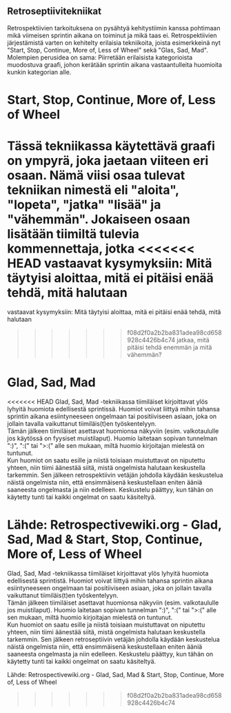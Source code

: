 ## Retroseptiivitekniikat

Retrospektiivien tarkoituksena on pysähtyä kehitystiimin kanssa
pohtimaan mikä viimeisen sprintin aikana on toiminut ja mikä taas ei.
Retrospektiivien järjestämistä varten on kehitelty erilaisia tekniikoita,
joista esimerkkeinä nyt "Start, Stop, Continue, More of, Less of Wheel"
sekä "Glas, Sad, Mad". <br>
Molempien perusidea on sama: Piirretään erilaisista kategorioista
muodostuva graafi, johon kerätään sprintin aikana vastaantulleita
huomioita kunkin kategorian alle.

# Start, Stop, Continue, More of, Less of Wheel

Tässä tekniikassa käytettävä graafi on ympyrä, joka jaetaan viiteen eri osaan.
Nämä viisi osaa tulevat tekniikan nimestä eli "aloita", "lopeta", "jatka"
"lisää" ja "vähemmän". Jokaiseen osaan lisätään tiimiltä tulevia kommennettaja, jotka
<<<<<<< HEAD
vastaavat kysymyksiin: Mitä täytyisi aloittaa, mitä ei pitäisi enää tehdä, mitä halutaan 
=======
vastaavat kysymyksiin: Mitä täytyisi aloittaa, mitä ei pitäisi enää tehdä, mitä halutaan
>>>>>>> f08d2f0a2b2ba831adea98cd658928c4426b4c74
jatkaa, mitä pitäisi tehdä enemmän ja mitä vähemmän?

# Glad, Sad, Mad

<<<<<<< HEAD
Glad, Sad, Mad -tekniikassa tiimiläiset kirjoittavat ylös lyhyitä huomiota edellisestä sprintissä.
Huomiot voivat liittyä mihin tahansa sprintin aikana esiintyneeseen ongelmaan tai positiiviseen
asiaan, joka on jollain tavalla vaikuttanut tiimiläis(t)en työskentelyyn. <br>
Tämän jälkeen tiimiläiset asettavat huomionsa näkyviin (esim. valkotaululle jos käytössä on fyysiset
muistilaput). Huomio laitetaan sopivan tunnelman ":)", ":(" tai ">:(" alle sen mukaan, miltä
huomio kirjoitajan mielestä on tuntunut. <br>
Kun huomiot on saatu esille ja niistä toisiaan muistuttavat on niputettu yhteen, niin tiimi
äänestää siitä, mistä ongelmista halutaan keskustella tarkemmin. Sen jälkeen retrospektiivin
vetäjän johdolla käydään keskustelua näistä ongelmista niin, että ensimmäisenä keskustellaan
eniten ääniä saaneesta ongelmasta ja niin edelleen. Keskustelu päättyy, kun tähän on käytetty 
tunti tai kaikki ongelmat on saatu käsiteltyä. <br>

Lähde: Retrospectivewiki.org - Glad, Sad, Mad & Start, Stop, Continue, More of, Less of Wheel 
=======
Glad, Sad, Mad -tekniikassa tiimiläiset kirjoittavat ylös lyhyitä huomiota edellisestä sprintistä.
Huomiot voivat liittyä mihin tahansa sprintin aikana esiintyneeseen ongelmaan tai positiiviseen
asiaan, joka on jollain tavalla vaikuttanut tiimiläis(t)en työskentelyyn. <br>
Tämän jälkeen tiimiläiset asettavat huomionsa näkyviin (esim. valkotaululle jos 
muistilaput). Huomio laitetaan sopivan tunnelman ":)", ":(" tai ">:(" alle sen mukaan, miltä
huomio kirjoitajan mielestä on tuntunut. <br>
Kun huomiot on saatu esille ja niistä toisiaan muistuttavat on niputettu yhteen, niin tiimi
äänestää siitä, mistä ongelmista halutaan keskustella tarkemmin. Sen jälkeen retroseptiivin
vetäjän johdolla käydään keskustelua näistä ongelmista niin, että ensimmäisenä keskustellaan
eniten ääniä saaneesta ongelmasta ja niin edelleen. Keskustelu päättyy, kun tähän on käytetty
tunti tai kaikki ongelmat on saatu käsiteltyä. <br>

Lähde: Retrospectivewiki.org - Glad, Sad, Mad & Start, Stop, Continue, More of, Less of Wheel



>>>>>>> f08d2f0a2b2ba831adea98cd658928c4426b4c74
